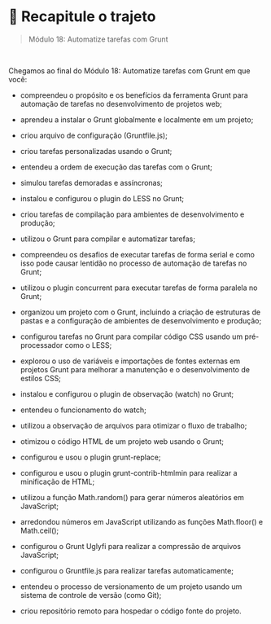 # 📌 Recapitule o trajeto
> Módulo 18: Automatize tarefas com Grunt

<br>

Chegamos ao final do Módulo 18: Automatize tarefas com Grunt em que você:

- compreendeu o propósito e os benefícios da ferramenta Grunt para automação de tarefas no desenvolvimento de projetos web;

- aprendeu a instalar o Grunt globalmente e localmente em um projeto;

- criou arquivo de configuração (Gruntfile.js);

- criou tarefas personalizadas usando o Grunt;

- entendeu a ordem de execução das tarefas com o Grunt;

- simulou tarefas demoradas e assíncronas;

- instalou e configurou o plugin do LESS no Grunt;

- criou tarefas de compilação para ambientes de desenvolvimento e produção;

- utilizou o Grunt para compilar e automatizar tarefas;

- compreendeu os desafios de executar tarefas de forma serial e como isso pode causar lentidão no processo de automação de tarefas no Grunt;

- utilizou o plugin concurrent para executar tarefas de forma paralela no Grunt;

- organizou um projeto com o Grunt, incluindo a criação de estruturas de pastas e a configuração de ambientes de desenvolvimento e produção;

- configurou tarefas no Grunt para compilar código CSS usando um pré-processador como o LESS;

- explorou o uso de variáveis e importações de fontes externas em projetos Grunt para melhorar a manutenção e o desenvolvimento de estilos CSS;

- instalou e configurou o plugin de observação (watch) no Grunt;

- entendeu o funcionamento do watch;

- utilizou a observação de arquivos para otimizar o fluxo de trabalho;

- otimizou o código HTML de um projeto web usando o Grunt;

- configurou e usou o plugin grunt-replace;

- configurou e usou o plugin grunt-contrib-htmlmin para realizar a minificação de HTML;

- utilizou a função Math.random() para gerar números aleatórios em JavaScript;

- arredondou números em JavaScript utilizando as funções Math.floor() e Math.ceil();

- configurou o Grunt Uglyfi para realizar a compressão de arquivos JavaScript;

- configurou o Gruntfile.js para realizar tarefas automaticamente;

- entendeu o processo de versionamento de um projeto usando um sistema de controle de versão (como Git);

- criou repositório remoto para hospedar o código fonte do projeto.